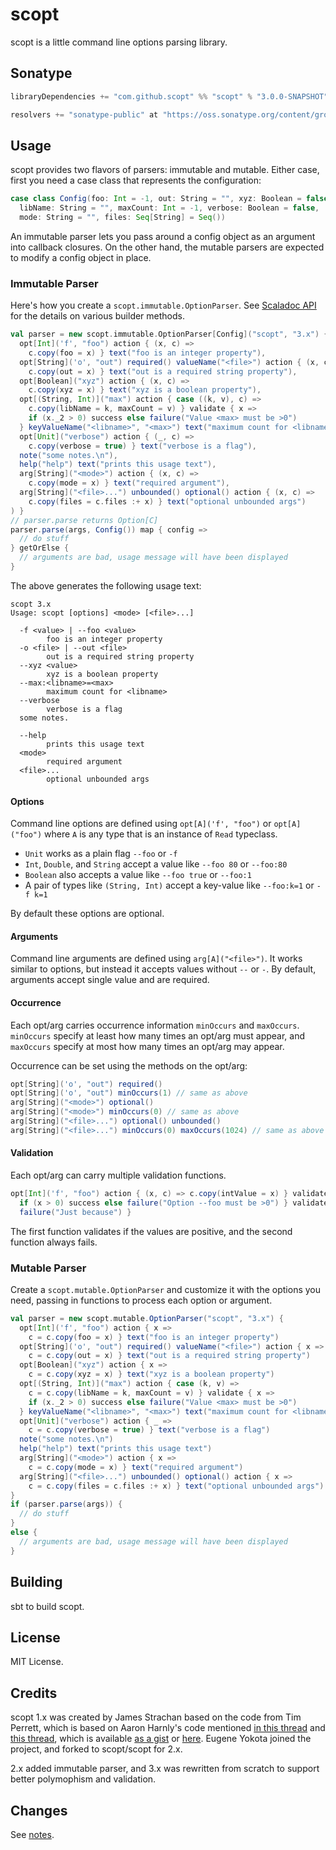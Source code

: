scopt
=====

scopt is a little command line options parsing library.

Sonatype
--------

```scala
libraryDependencies += "com.github.scopt" %% "scopt" % "3.0.0-SNAPSHOT"

resolvers += "sonatype-public" at "https://oss.sonatype.org/content/groups/public"
```

Usage
-----

scopt provides two flavors of parsers: immutable and mutable.
Either case, first you need a case class that represents the configuration:

```scala
case class Config(foo: Int = -1, out: String = "", xyz: Boolean = false,
  libName: String = "", maxCount: Int = -1, verbose: Boolean = false,
  mode: String = "", files: Seq[String] = Seq())
```

An immutable parser lets you pass around a config object as an argument into callback closures.
On the other hand, the mutable parsers are expected to modify a config object in place.

### Immutable Parser

Here's how you create a `scopt.immutable.OptionParser`. See [Scaladoc API](http://scopt.github.com/scopt/latest/api/) for the details on various builder methods.

```scala
val parser = new scopt.immutable.OptionParser[Config]("scopt", "3.x") { def options = Seq(
  opt[Int]('f', "foo") action { (x, c) =>
    c.copy(foo = x) } text("foo is an integer property"),
  opt[String]('o', "out") required() valueName("<file>") action { (x, c) =>
    c.copy(out = x) } text("out is a required string property"),
  opt[Boolean]("xyz") action { (x, c) =>
    c.copy(xyz = x) } text("xyz is a boolean property"),
  opt[(String, Int)]("max") action { case ((k, v), c) =>
    c.copy(libName = k, maxCount = v) } validate { x =>
    if (x._2 > 0) success else failure("Value <max> must be >0") 
  } keyValueName("<libname>", "<max>") text("maximum count for <libname>"),
  opt[Unit]("verbose") action { (_, c) =>
    c.copy(verbose = true) } text("verbose is a flag"),
  note("some notes.\n"),
  help("help") text("prints this usage text"),
  arg[String]("<mode>") action { (x, c) =>
    c.copy(mode = x) } text("required argument"),
  arg[String]("<file>...") unbounded() optional() action { (x, c) =>
    c.copy(files = c.files :+ x) } text("optional unbounded args")
) }
// parser.parse returns Option[C]
parser.parse(args, Config()) map { config =>
  // do stuff
} getOrElse {
  // arguments are bad, usage message will have been displayed
}
```

The above generates the following usage text:

```
scopt 3.x
Usage: scopt [options] <mode> [<file>...]

  -f <value> | --foo <value>
        foo is an integer property
  -o <file> | --out <file>
        out is a required string property
  --xyz <value>
        xyz is a boolean property
  --max:<libname>=<max>
        maximum count for <libname>
  --verbose
        verbose is a flag
  some notes.

  --help
        prints this usage text
  <mode>
        required argument
  <file>...
        optional unbounded args
```

#### Options

Command line options are defined using `opt[A]('f', "foo")` or `opt[A]("foo")` where `A` is any type that is an instance of `Read` typeclass.

- `Unit` works as a plain flag `--foo` or `-f`
- `Int`, `Double`, and `String` accept a value like `--foo 80` or `--foo:80`
- `Boolean` also accepts a value like `--foo true` or `--foo:1`
- A pair of types like `(String, Int)` accept a key-value like `--foo:k=1` or `-f k=1`

By default these options are optional.

#### Arguments

Command line arguments are defined using `arg[A]("<file>")`. It works similar to options, but instead it accepts values without `--` or `-`. By default, arguments accept single value and are required.

#### Occurrence

Each opt/arg carries occurrence information `minOccurs` and `maxOccurs`.
`minOccurs` specify at least how many times an opt/arg must appear, and
`maxOccurs` specify at most how many times an opt/arg may appear.

Occurrence can be set using the methods on the opt/arg:

```scala
opt[String]('o', "out") required()
opt[String]('o', "out") minOccurs(1) // same as above
arg[String]("<mode>") optional()
arg[String]("<mode>") minOccurs(0) // same as above
arg[String]("<file>...") optional() unbounded()
arg[String]("<file>...") minOccurs(0) maxOccurs(1024) // same as above
```

#### Validation

Each opt/arg can carry multiple validation functions.

```scala
opt[Int]('f', "foo") action { (x, c) => c.copy(intValue = x) } validate { x =>
  if (x > 0) success else failure("Option --foo must be >0") } validate { x =>
  failure("Just because") }
```

The first function validates if the values are positive, and
the second function always fails.

### Mutable Parser

Create a `scopt.mutable.OptionParser` and customize it with the options you need, passing in functions to process each option or argument.

```scala
val parser = new scopt.mutable.OptionParser("scopt", "3.x") {
  opt[Int]('f', "foo") action { x =>
    c = c.copy(foo = x) } text("foo is an integer property")
  opt[String]('o', "out") required() valueName("<file>") action { x =>
    c = c.copy(out = x) } text("out is a required string property")
  opt[Boolean]("xyz") action { x =>
    c = c.copy(xyz = x) } text("xyz is a boolean property")
  opt[(String, Int)]("max") action { case (k, v) =>
    c = c.copy(libName = k, maxCount = v) } validate { x =>
    if (x._2 > 0) success else failure("Value <max> must be >0") 
  } keyValueName("<libname>", "<max>") text("maximum count for <libname>")
  opt[Unit]("verbose") action { _ =>
    c = c.copy(verbose = true) } text("verbose is a flag")
  note("some notes.\n")
  help("help") text("prints this usage text")
  arg[String]("<mode>") action { x =>
    c = c.copy(mode = x) } text("required argument")
  arg[String]("<file>...") unbounded() optional() action { x =>
    c = c.copy(files = c.files :+ x) } text("optional unbounded args")
}
if (parser.parse(args)) {
  // do stuff
}
else {
  // arguments are bad, usage message will have been displayed
}
```

Building
--------

sbt to build scopt.

License
-------

MIT License.

Credits
-------

scopt 1.x was created by James Strachan based on the code from Tim Perrett,
which is based on Aaron Harnly's code mentioned [in this thread](http://old.nabble.com/-scala--CLI-library--ts19391923.html#a19391923) and [this thread](http://old.nabble.com/Parsing-command-lines-argument-in-a-%22scalaesque%22-way-tp26592006p26595257.html), which is available [as a gist](http://gist.github.com/246481) or [here](http://harnly.net/tmp/OptionsParser.scala).
Eugene Yokota joined the project, and forked to scopt/scopt for 2.x.

2.x added immutable parser, and 3.x was rewritten from scratch to support better polymophism and validation.

Changes
-------

See [notes](https://github.com/scopt/scopt/tree/master/notes).
